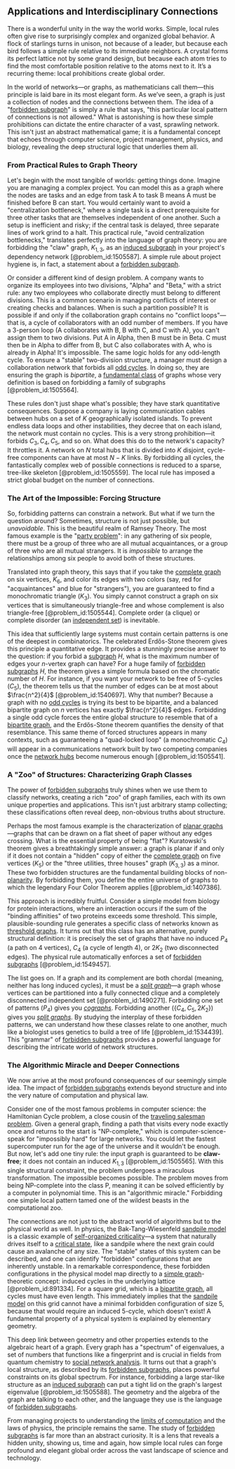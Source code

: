 ## Applications and Interdisciplinary Connections

There is a wonderful unity in the way the world works. Simple, local rules often give rise to surprisingly complex and organized global behavior. A flock of starlings turns in unison, not because of a leader, but because each bird follows a simple rule relative to its immediate neighbors. A crystal forms its perfect lattice not by some grand design, but because each atom tries to find the most comfortable position relative to the atoms next to it. It’s a recurring theme: local prohibitions create global order.

In the world of networks—or graphs, as mathematicians call them—this principle is laid bare in its most elegant form. As we’ve seen, a graph is just a collection of nodes and the connections between them. The idea of a "[forbidden subgraph](@article_id:261309)" is simply a rule that says, "this particular local pattern of connections is not allowed." What is astonishing is how these simple prohibitions can dictate the entire character of a vast, sprawling network. This isn't just an abstract mathematical game; it is a fundamental concept that echoes through computer science, project management, physics, and biology, revealing the deep structural logic that underlies them all.

### From Practical Rules to Graph Theory

Let's begin with the most tangible of worlds: getting things done. Imagine you are managing a complex project. You can model this as a graph where the nodes are tasks and an edge from task A to task B means A must be finished before B can start. You would certainly want to avoid a "centralization bottleneck," where a single task is a direct prerequisite for three other tasks that are themselves independent of one another. Such a setup is inefficient and risky; if the central task is delayed, three separate lines of work grind to a halt. This practical rule, "avoid centralization bottlenecks," translates perfectly into the language of graph theory: you are forbidding the "claw" graph, $K_{1,3}$, as an [induced subgraph](@article_id:269818) in your project's dependency network [@problem_id:1505587]. A simple rule about project hygiene is, in fact, a statement about a [forbidden subgraph](@article_id:261309).

Or consider a different kind of design problem. A company wants to organize its employees into two divisions, "Alpha" and "Beta," with a strict rule: any two employees who collaborate directly must belong to different divisions. This is a common scenario in managing conflicts of interest or creating checks and balances. When is such a partition possible? It is possible if and only if the collaboration graph contains no "conflict loops"—that is, a cycle of collaborators with an odd number of members. If you have a 3-person loop (A collaborates with B, B with C, and C with A), you can't assign them to two divisions. Put A in Alpha, then B must be in Beta. C must then be in Alpha to differ from B, but C also collaborates with A, who is already in Alpha! It's impossible. The same logic holds for any odd-length cycle. To ensure a "stable" two-division structure, a manager must design a collaboration network that forbids all [odd cycles](@article_id:270793). In doing so, they are ensuring the graph is *bipartite*, a [fundamental class](@article_id:157841) of graphs whose very definition is based on forbidding a family of subgraphs [@problem_id:1505564].

These rules don't just shape what's possible; they have stark quantitative consequences. Suppose a company is laying communication cables between hubs on a set of $K$ geographically isolated islands. To prevent endless data loops and other instabilities, they decree that on each island, the network must contain no cycles. This is a very strong prohibition—it forbids $C_3, C_4, C_5,$ and so on. What does this do to the network's capacity? It throttles it. A network on $N$ total hubs that is divided into $K$ disjoint, cycle-free components can have at most $N-K$ links. By forbidding all cycles, the fantastically complex web of possible connections is reduced to a sparse, tree-like skeleton [@problem_id:1505559]. The local rule has imposed a strict global budget on the number of connections.

### The Art of the Impossible: Forcing Structure

So, forbidding patterns can constrain a network. But what if we turn the question around? Sometimes, structure is not just possible, but *unavoidable*. This is the beautiful realm of Ramsey Theory. The most famous example is the "[party problem](@article_id:264035)": in any gathering of six people, there must be a group of three who are all mutual acquaintances, or a group of three who are all mutual strangers. It is *impossible* to arrange the relationships among six people to avoid both of these structures.

Translated into graph theory, this says that if you take the [complete graph](@article_id:260482) on six vertices, $K_6$, and color its edges with two colors (say, red for "acquaintances" and blue for "strangers"), you are guaranteed to find a monochromatic triangle ($K_3$). You simply cannot construct a graph on six vertices that is simultaneously triangle-free and whose complement is also triangle-free [@problem_id:1505544]. Complete order (a clique) or complete disorder (an [independent set](@article_id:264572)) is inevitable.

This idea that sufficiently large systems must contain certain patterns is one of the deepest in combinatorics. The celebrated Erdős-Stone theorem gives this principle a quantitative edge. It provides a stunningly precise answer to the question: if you forbid a [subgraph](@article_id:272848) $H$, what is the maximum number of edges your $n$-vertex graph can have? For a huge family of [forbidden subgraphs](@article_id:264829) $H$, the theorem gives a simple formula based on the chromatic number of $H$. For instance, if you want your network to be free of 5-cycles ($C_5$), the theorem tells us that the number of edges can be at most about $\frac{n^2}{4}$ [@problem_id:1540697]. Why that number? Because a graph with no [odd cycles](@article_id:270793) is trying its best to be bipartite, and a balanced bipartite graph on $n$ vertices has exactly $\frac{n^2}{4}$ edges. Forbidding a single odd cycle forces the entire global structure to resemble that of a [bipartite graph](@article_id:153453), and the Erdős-Stone theorem quantifies the density of that resemblance. This same theme of forced structures appears in many contexts, such as guaranteeing a "quad-locked loop" (a monochromatic $C_4$) will appear in a communications network built by two competing companies once the [network hubs](@article_id:146921) become numerous enough [@problem_id:1505541].

### A "Zoo" of Structures: Characterizing Graph Classes

The power of [forbidden subgraphs](@article_id:264829) truly shines when we use them to classify networks, creating a rich "zoo" of graph families, each with its own unique properties and applications. This isn't just arbitrary stamp collecting; these classifications often reveal deep, non-obvious truths about structure.

Perhaps the most famous example is the characterization of [planar graphs](@article_id:268416)—graphs that can be drawn on a flat sheet of paper without any edges crossing. What is the essential property of being "flat"? Kuratowski's theorem gives a breathtakingly simple answer: a graph is planar if and only if it does not contain a "hidden" copy of either the [complete graph](@article_id:260482) on five vertices ($K_5$) or the "three utilities, three houses" graph ($K_{3,3}$) as a minor. These two forbidden structures are the fundamental building blocks of non-[planarity](@article_id:274287). By forbidding them, you define the entire universe of graphs to which the legendary Four Color Theorem applies [@problem_id:1407386].

This approach is incredibly fruitful. Consider a simple model from biology for protein interactions, where an interaction occurs if the sum of the "binding affinities" of two proteins exceeds some threshold. This simple, plausible-sounding rule generates a specific class of networks known as [threshold graphs](@article_id:262252). It turns out that this class has an alternative, purely structural definition: it is precisely the set of graphs that have no induced $P_4$ (a path on 4 vertices), $C_4$ (a cycle of length 4), or $2K_2$ (two disconnected edges). The physical rule automatically enforces a set of [forbidden subgraphs](@article_id:264829) [@problem_id:1549457].

The list goes on. If a graph and its complement are both chordal (meaning, neither has long induced cycles), it must be a *[split graph](@article_id:261362)*—a graph whose vertices can be partitioned into a fully connected clique and a completely disconnected independent set [@problem_id:1490271]. Forbidding one set of patterns ($P_4$) gives you *[cographs](@article_id:267168)*. Forbidding another ($\{C_4, C_5, 2K_2\}$) gives you *[split graphs](@article_id:274792)*. By studying the interplay of these forbidden patterns, we can understand how these classes relate to one another, much like a biologist uses genetics to build a tree of life [@problem_id:1534439]. This "grammar" of [forbidden subgraphs](@article_id:264829) provides a powerful language for describing the intricate world of network structures.

### The Algorithmic Miracle and Deeper Connections

We now arrive at the most profound consequences of our seemingly simple idea. The impact of [forbidden subgraphs](@article_id:264829) extends beyond structure and into the very nature of computation and physical law.

Consider one of the most famous problems in computer science: the Hamiltonian Cycle problem, a close cousin of the [traveling salesman problem](@article_id:273785). Given a general graph, finding a path that visits every node exactly once and returns to the start is "NP-complete," which is computer-science-speak for "impossibly hard" for large networks. You could let the fastest supercomputer run for the age of the universe and it wouldn't be enough. But now, let's add one tiny rule: the input graph is guaranteed to be **claw-free**; it does not contain an induced $K_{1,3}$ [@problem_id:1505565]. With this single structural constraint, the problem undergoes a miraculous transformation. The impossible becomes possible. The problem moves from being NP-complete into the class P, meaning it can be solved efficiently by a computer in polynomial time. This is an "algorithmic miracle." Forbidding one simple local pattern tamed one of the wildest beasts in the computational zoo.

The connections are not just to the abstract world of algorithms but to the physical world as well. In physics, the Bak-Tang-Wiesenfeld [sandpile model](@article_id:158641) is a classic example of [self-organized criticality](@article_id:159955)—a system that naturally drives itself to a [critical state](@article_id:160206), like a sandpile where the next grain could cause an avalanche of any size. The "stable" states of this system can be described, and one can identify "forbidden" configurations that are inherently unstable. In a remarkable correspondence, these forbidden configurations in the physical model map directly to a [simple graph](@article_id:274782)-theoretic concept: induced cycles in the underlying lattice [@problem_id:891334]. For a square grid, which is a [bipartite graph](@article_id:153453), all cycles must have even length. This immediately implies that the [sandpile model](@article_id:158641) on this grid cannot have a minimal forbidden configuration of size 5, because that would require an induced 5-cycle, which doesn't exist! A fundamental property of a physical system is explained by elementary geometry.

This deep link between geometry and other properties extends to the algebraic heart of a graph. Every graph has a "spectrum" of eigenvalues, a set of numbers that functions like a fingerprint and is crucial in fields from quantum chemistry to [social network analysis](@article_id:271398). It turns out that a graph's local structure, as described by its [forbidden subgraphs](@article_id:264829), places powerful constraints on its global spectrum. For instance, forbidding a large star-like structure as an [induced subgraph](@article_id:269818) can put a tight lid on the graph's largest eigenvalue [@problem_id:1505588]. The geometry and the algebra of the graph are talking to each other, and the language they use is the language of [forbidden subgraphs](@article_id:264829).

From managing projects to understanding the [limits of computation](@article_id:137715) and the laws of physics, the principle remains the same. The study of [forbidden subgraphs](@article_id:264829) is far more than an abstract curiosity. It is a lens that reveals a hidden unity, showing us, time and again, how simple local rules can forge profound and elegant global order across the vast landscape of science and technology.